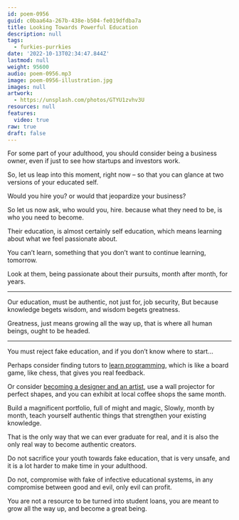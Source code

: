 ```yaml
---
id: poem-0956
guid: c0baa64a-267b-438e-b504-fe019dfdba7a
title: Looking Towards Powerful Education
description: null
tags:
  - furkies-purrkies
date: '2022-10-13T02:34:47.844Z'
lastmod: null
weight: 95600
audio: poem-0956.mp3
image: poem-0956-illustration.jpg
images: null
artwork:
  - https://unsplash.com/photos/GTYU1zvhv3U
resources: null
features:
  video: true
raw: true
draft: false
---
```



For some part of your adulthood, you should consider being a business owner,
even if just to see how startups and investors work.

So, let us leap into this moment,
right now – so that you can glance at two versions of your educated self.

Would you hire you?
or would that jeopardize your business?

So let us now ask, who would you, hire.
because what they need to be, is who you need to become.

Their education, is almost certainly self education,
which means learning about what we feel passionate about.

You can’t learn, something that you don’t want to continue learning,
tomorrow.

Look at them,
being passionate about their pursuits,    month after month, for years.

---

Our education, must be authentic, not just for, job security,
But because knowledge begets wisdom, and wisdom begets greatness.

Greatness, just means growing all the way up,
that is where all human beings, ought to be headed.

---

You must reject fake education,
and if you don’t know where to start…

Perhaps consider finding tutors to [learn programming][1],
which is like a board game, like chess, that gives you real feedback.

Or consider [becoming a designer and an artist][2],
use a wall projector for perfect shapes, and you can exhibit at local coffee shops the same month.

Build a magnificent portfolio, full of might and magic,
Slowly, month by month, teach yourself authentic things that strengthen your existing knowledge.

That is the only way that we can ever graduate for real,
and it is also the only real way to become authentic creators.

Do not sacrifice your youth towards fake education, that is very unsafe,
and it is a lot harder to make time in your adulthood.

Do not, compromise with fake of infective educational systems,
in any compromise between good and evil, only evil can profit.

You are not a resource to be turned into student loans,
you are meant to grow all the way up, and become a great being.

[1]: https://www.youtube.com/watch?v=8j0UDiN7my4&list=PLglp04UYZK_PrN6xWo_nJ-8kzyXDyFUwi
[2]: https://www.youtube.com/watch?v=0uCH2z_zLmc
